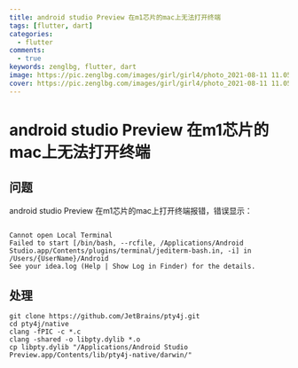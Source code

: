 ```yaml
---
title: android studio Preview 在m1芯片的mac上无法打开终端
tags: [flutter, dart]
categories:
  - flutter
comments:
  - true
keywords: zenglbg, flutter, dart
image: https://pic.zenglbg.com/images/girl/girl4/photo_2021-08-11 11.05.49.jpeg
cover: https://pic.zenglbg.com/images/girl/girl4/photo_2021-08-11 11.05.49.jpeg
---
```


# android studio Preview 在m1芯片的mac上无法打开终端


## 问题

android studio Preview 在m1芯片的mac上打开终端报错，错误显示：
```shell

Cannot open Local Terminal
Failed to start [/bin/bash, --rcfile, /Applications/Android Studio.app/Contents/plugins/terminal/jediterm-bash.in, -i] in /Users/{UserName}/Android
See your idea.log (Help | Show Log in Finder) for the details.

```

## 处理

```shell
git clone https://github.com/JetBrains/pty4j.git
cd pty4j/native
clang -fPIC -c *.c
clang -shared -o libpty.dylib *.o
cp libpty.dylib "/Applications/Android Studio Preview.app/Contents/lib/pty4j-native/darwin/"

```